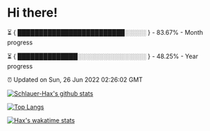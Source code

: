 # Hi there!

⏳ { █████████████████████████░░░░░ } - 83.67% - Month progress

⏳ { ██████████████░░░░░░░░░░░░░░░░ } - 48.25% - Year progress

⏰ Updated on Sun, 26 Jun 2022 02:26:02 GMT


[![Schlauer-Hax's github stats](https://github-readme-stats.vercel.app/api?username=Schlauer-Hax&show_icons=true&theme=dark&count_private=true)](https://github.com/Schlauer-Hax)


[![Top Langs](https://github-readme-stats.vercel.app/api/top-langs/?username=Schlauer-Hax&layout=compact&theme=dark)](https://github.com/Schlauer-Hax?tab=repositories)


[![Hax's wakatime stats](https://github-readme-stats.vercel.app/api/wakatime?username=Hax&theme=dark)](https://wakatime.com/@Hax)

